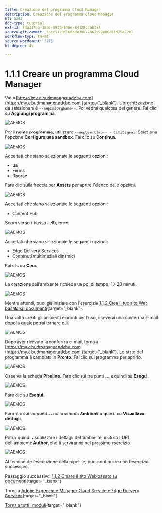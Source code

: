 ```yaml
---
title: Creazione del programma Cloud Manager
description: Creazione del programma Cloud Manager
kt: 5342
doc-type: tutorial
exl-id: fda247eb-1865-4936-b46e-84128ccab357
source-git-commit: 1bcc5123f16dbde30877662159e06d61d75e7287
workflow-type: tm+mt
source-wordcount: '273'
ht-degree: 4%

---
```


# 1.1.1 Creare un programma Cloud Manager

Vai a [https://my.cloudmanager.adobe.com](https://my.cloudmanager.adobe.com){target="_blank"}. L&#39;organizzazione da selezionare è `--aepImsOrgName--`. Poi vedrai qualcosa del genere. Fai clic su **Aggiungi programma**.

![AEMCS](./images/aemcs1.png)

Per il **nome programma**, utilizzare `--aepUserLdap-- - CitiSignal`. Seleziona l&#39;opzione **Configura una sandbox**. Fai clic su **Continua**.

![AEMCS](./images/aemcs2.png)

Accertati che siano selezionate le seguenti opzioni:

- Siti
- Forms
- Risorse

Fare clic sulla freccia per **Assets** per aprire l&#39;elenco delle opzioni.

![AEMCS](./images/aemcs3.png)

Accertati che siano selezionate le seguenti opzioni:

- Content Hub

Scorri verso il basso nell’elenco.

![AEMCS](./images/aemcs3a.png)

Accertati che siano selezionate le seguenti opzioni:

- Edge Delivery Services
- Contenuti multimediali dinamici

Fai clic su **Crea**.

![AEMCS](./images/aemcs3b.png)

La creazione dell’ambiente richiede un po’ di tempo, 10-20 minuti.

![AEMCS](./images/aemcs4.png)

Mentre attendi, puoi già iniziare con l&#39;esercizio [1.1.2 Crea il tuo sito Web basato su documenti](./ex2.md){target="_blank"}.

Una volta creati gli ambienti e pronti per l’uso, riceverai una conferma e-mail dopo la quale potrai tornare qui.

![AEMCS](./images/aemcs5.png)

Dopo aver ricevuto la conferma e-mail, torna a [https://my.cloudmanager.adobe.com](https://my.cloudmanager.adobe.com){target="_blank"}. Lo stato del programma è cambiato in **Pronto**. Fai clic sul programma per aprirlo.

![AEMCS](./images/aemcs6.png)

Osserva la scheda **Pipeline**. Fare clic sui tre punti **...** e quindi su **Esegui**.

![AEMCS](./images/aemcs7.png)

Fare clic su **Esegui**.

![AEMCS](./images/aemcs8.png)

Fare clic sui tre punti **...** nella scheda **Ambienti** e quindi su **Visualizza dettagli**.

![AEMCS](./images/aemcs9.png)

Potrai quindi visualizzare i dettagli dell&#39;ambiente, incluso l&#39;URL dell&#39;ambiente **Author**, che ti serviranno nel prossimo esercizio.

![AEMCS](./images/aemcs10.png)

Al termine dell’esecuzione della pipeline, puoi continuare con l’esercizio successivo.

Passaggio successivo: [1.1.2 Creare il sito Web basato su documenti](./ex2.md){target="_blank"}

Torna a [Adobe Experience Manager Cloud Service e Edge Delivery Services](./aemcs.md){target="_blank"}

[Torna a tutti i moduli](./../../../overview.md){target="_blank"}
